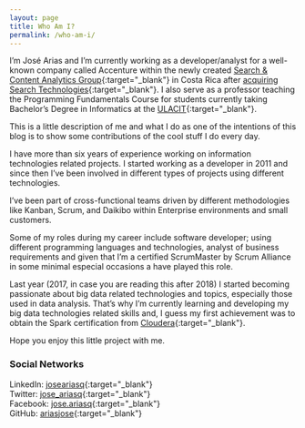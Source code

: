 ```yaml
---
layout: page
title: Who Am I?
permalink: /who-am-i/
---
```


I’m José Arias and I’m currently working as a developer/analyst 
for a well-known company called Accenture within the newly 
created [Search & Content Analytics Group][accenture_ai]{:target="_blank"} 
in Costa Rica after [acquiring Search Technologies][st_adquisition]{:target="_blank"}. 
I also serve as a professor teaching the Programming Fundamentals 
Course for students currently taking Bachelor’s Degree
in Informatics at the [ULACIT][ulacit]{:target="_blank"}.

This is a little description of me and what I do as one of 
the intentions of this blog is to show some contributions 
of the cool stuff I do every day.

I have more than six years of experience working on information 
technologies related projects. I started working as a developer 
in 2011 and since then I’ve been involved in different types
of projects using different technologies.

I’ve been part of cross-functional teams driven by different 
methodologies like Kanban, Scrum, and Daikibo within Enterprise 
environments and small customers.

Some of my roles during my career include software developer; 
using different programming languages and technologies, 
analyst of business requirements and given that I’m a certified
ScrumMaster by Scrum Alliance in some minimal especial 
occasions a have played this role.

Last year (2017, in case you are reading this after 2018) 
I started becoming passionate about big data related technologies 
and topics, especially those used in data analysis.
That’s why I’m currently learning and developing my big 
data technologies related skills and, I guess my first 
achievement was to obtain the Spark certification from 
[Cloudera][cloudera]{:target="_blank"}.

Hope you enjoy this little project with me.

### Social Networks

LinkedIn: [joseariasq][linkedin]{:target="_blank"}<br/>
Twitter: [jose_ariasq][twitter]{:target="_blank"}<br/>
Facebook: [jose.ariasq][facebook]{:target="_blank"}<br/>
GitHub: [ariasjose][github]{:target="_blank"}


[accenture_ai]: https://www.accenture.com/us-en/services/applied-intelligence/applied-intelligence-index
[st_adquisition]: https://newsroom.accenture.com/news/accenture-acquires-search-technologies-to-expand-its-content-analytics-and-enterprise-search-capabilities.htm
[ulacit]: http://www.ulacit.ac.cr/
[cloudera]: https://www.cloudera.com/about/training/certification/cca-spark.html
[linkedin]: https://www.linkedin.com/in/joseariasq
[twitter]: https://twitter.com/jose_ariasq
[facebook]: https://www.facebook.com/jose.ariasq
[github]: https://github.com/ariasjose
